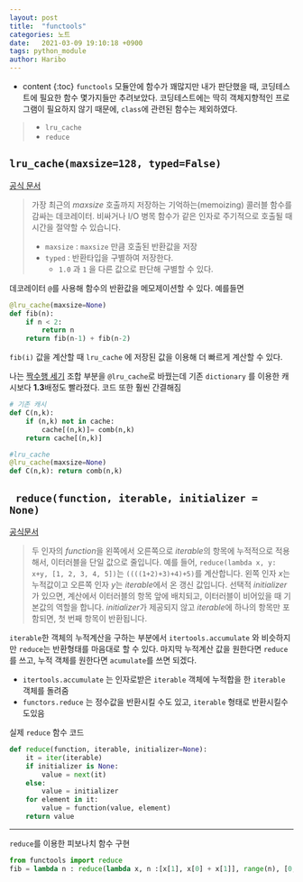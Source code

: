```yaml
---
layout: post
title:  "functools"
categories: 노트
date:   2021-03-09 19:10:18 +0900
tags: python_module
author: Haribo
---
```

* content
{:toc}
`functools` 모듈안에 함수가 꽤많지만 내가 판단했을 때, 코딩테스트에 필요한 함수 몇가지들만 추려보았다. 코딩테스트에는 딱히 객체지향적인 프로그램이 필요하지 않기 때문에, `class`에 관련된 함수는 제외하였다.

> * `lru_cache`
> * `reduce`









## `lru_cache(maxsize=128, typed=False)`

[공식 문서](https://docs.python.org/ko/3/library/functools.html#functools.lru_cache)

> 가장 최근의 *maxsize* 호출까지 저장하는 기억하는(memoizing) 콜러블 함수를 감싸는 데코레이터. 비싸거나 I/O 병목 함수가 같은 인자로 주기적으로 호출될 때 시간을 절약할 수 있습니다.
>
> * `maxsize` : `maxsize` 만큼 호출된 반환값을 저장
> * `typed` : 반환타입을 구별하여 저장한다.
>   * `1.0` 과 `1` 을 다른 값으로 판단해 구별할 수 있다.

데코레이터 `@`를 사용해 함수의 반환값을 메모제이션할 수 있다. 예를들면

```python
@lru_cache(maxsize=None)
def fib(n):
    if n < 2:
        return n
    return fib(n-1) + fib(n-2)
```

`fib(i)` 값을 계산할 때 `lru_cache` 에 저장된 값을 이용해 더 빠르게 계산할 수 있다.

 나는 [짝수행 세기](https://gkalstn000.github.io/2021/02/02/%EC%A7%9D%EC%88%98-%ED%96%89-%EC%84%B8%EA%B8%B0/) 조합 부분을 `@lru_cache`로 바꿨는데 기존 `dictionary` 를 이용한 캐시보다 **1.3**배정도 빨라졌다. 코드 또한 훨씬 간결해짐

```python
# 기존 캐시
def C(n,k):
    if (n,k) not in cache:
        cache[(n,k)]= comb(n,k)
    return cache[(n,k)]

#lru_cache
@lru_cache(maxsize=None)
def C(n,k): return comb(n,k)
```

## ` reduce(function, iterable, initializer = None)`

[공식문서](https://docs.python.org/ko/3/library/functools.html#functools.reduce)

> 두 인자의 *function*을 왼쪽에서 오른쪽으로 *iterable*의 항목에 누적적으로 적용해서, 이터러블을 단일 값으로 줄입니다. 예를 들어, `reduce(lambda x, y: x+y, [1, 2, 3, 4, 5])`는 `((((1+2)+3)+4)+5)`를 계산합니다. 왼쪽 인자 *x*는 누적값이고 오른쪽 인자 *y*는 *iterable*에서 온 갱신 값입니다. 선택적 *initializer*가 있으면, 계산에서 이터러블의 항목 앞에 배치되고, 이터러블이 비어있을 때 기본값의 역할을 합니다. *initializer*가 제공되지 않고 *iterable*에 하나의 항목만 포함되면, 첫 번째 항목이 반환됩니다.

`iterable`한 객체의 누적계산을 구하는 부분에서 `itertools.accumulate` 와 비슷하지만 `reduce`는 반환형태를 마음대로 할 수 있다. 마지막 누적계산 값을 원한다면 `reduce`를 쓰고, 누적 객체를 원한다면 `acumulate`를 쓰면 되겠다.

* `itertools.accumulate` 는 인자로받은 `iterable` 객체에 누적합을 한 `iterable` 객체를 돌려줌
* `functors.reduce` 는 정수값을 반환시킬 수도 있고, `iterable` 형태로 반환시킬수도있음

실제 `reduce` 함수 코드

```python
def reduce(function, iterable, initializer=None):
    it = iter(iterable)
    if initializer is None:
        value = next(it)
    else:
        value = initializer
    for element in it:
        value = function(value, element)
    return value
```

---

`reduce`를 이용한 피보나치 함수 구현

```python
from functools import reduce
fib = lambda n : reduce(lambda x, n :[x[1], x[0] + x[1]], range(n), [0, 1])[-1]
```



